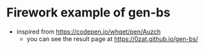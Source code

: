 # Firework example of gen-bs
* inspired from https://codepen.io/whqet/pen/Auzch
  * you can see the result page at https://0zat.github.io/gen-bs/
